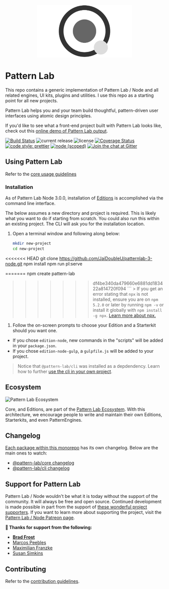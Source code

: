 <p align="center">
  <img src='https://raw.githubusercontent.com/pattern-lab/patternlab-node/dev/patternlab.png' width="300" alt="Pattern Lab Logo" style="max-width: 100%;" />
</p>

# Pattern Lab

This repo contains a generic implementation of Pattern Lab / Node and all related engines, UI kits, plugins and utilities. I use this repo as a starting point for all new projects.

Pattern Lab helps you and your team build thoughtful, pattern-driven user interfaces using atomic design principles.

If you'd like to see what a front-end project built with Pattern Lab looks like, check out this [online demo of Pattern Lab output](http://demo.patternlab.io/).

[![Build Status](https://travis-ci.org/pattern-lab/patternlab-node.svg?branch=master)](https://travis-ci.org/pattern-lab/patternlab-node)
![current release](https://img.shields.io/npm/v/@pattern-lab/core.svg)
![license](https://img.shields.io/github/license/pattern-lab/patternlab-node.svg)
[![Coverage Status](https://coveralls.io/repos/github/pattern-lab/patternlab-node/badge.svg?branch=master)](https://coveralls.io/github/pattern-lab/patternlab-node?branch=master)
[![code style: prettier](https://img.shields.io/badge/code_style-prettier-ff69b4.svg)](https://github.com/prettier/prettier)
[![node (scoped)](https://img.shields.io/node/v/@pattern-lab/patternlab-node.svg)]()
[![Join the chat at Gitter](https://badges.gitter.im/pattern-lab/node.svg)](https://gitter.im/pattern-lab/node)

## Using Pattern Lab

Refer to the [core usage guidelines](https://github.com/pattern-lab/patternlab-node/blob/master/packages/core/README.md#usage)

### Installation

As of Pattern Lab Node 3.0.0, installation of [Editions](http://patternlab.io/docs/advanced-ecosystem-overview.html) is accomplished via the command line interface.

The below assumes a new directory and project is required. This is likely what you want to do if starting from scratch. You could also run this within an existing project. The CLI will ask you for the installation location.

1. Open a terminal window and following along below:
    ```bash
    mkdir new-project
    cd new-project
<<<<<<< HEAD
    git clone https://github.com/JaiDoubleU/patternlab-3-node.git
    npm install 
    npm run pl:serve
    
=======
    npm create pattern-lab
>>>>>>> df4be340da479660e6881dd183422a814720f094
    ```
    > If you get an error stating that `npx` is not installed, ensure you are on `npm 5.2.0` or later by running `npm -v` or install it globally with `npm install -g npx`. [Learn more about npx.](https://medium.com/@maybekatz/introducing-npx-an-npm-package-runner-55f7d4bd282b)
1. Follow the on-screen prompts to choose your Edition and a Starterkit should you want one.
  - If you chose `edition-node`, new commands in the "scripts" will be added in your `package.json`.
  - If you chose `edition-node-gulp`, a `gulpfile.js` will be added to your project.

  > Notice that `@pattern-lab/cli` was installed as a depdendency. Learn how to further [use the cli in your own project](https://github.com/pattern-lab/patternlab-node/blob/dev/packages/cli/readme.md#configuring-your-project-to-use-the-cli).


## Ecosystem

![Pattern Lab Ecosystem](http://patternlab.io/assets/pattern-lab-2-image_18-large-opt.png)

Core, and Editions, are part of the [Pattern Lab Ecosystem](http://patternlab.io/docs/advanced-ecosystem-overview.html). With this architecture, we encourage people to write and maintain their own Editions, Starterkits, and even PatternEngines.

## Changelog

[Each package within this monorepo](https://github.com/pattern-lab/patternlab-node/tree/master/packages) has its own changelog. Below are the main ones to watch:

* [@pattern-lab/core changelog ](https://github.com/pattern-lab/patternlab-node/blob/master/packages/core/CHANGELOG.md)
* [@pattern-lab/cli changelog ](https://github.com/pattern-lab/patternlab-node/blob/master/packages/cli/CHANGELOG.md)

## Support for Pattern Lab

Pattern Lab / Node wouldn't be what it is today without the support of the community. It will always be free and open source. Continued development is made possible in part from the support of [these wonderful project supporters](https://github.com/pattern-lab/patternlab-node/wiki/Thanks). If you want to learn more about supporting the project, visit the [Pattern Lab / Node Patreon page](https://www.patreon.com/patternlab).

**:100: Thanks for support from the following:**

* **[Brad Frost](http://bradfrost.com/)**
* [Marcos Peebles](https://twitter.com/marcospeebles)
* [Maximilian Franzke](https://twitter.com/maedmaex)
* [Susan Simkins](https://twitter.com/susanmsimkins)

## Contributing

Refer to the [contribution guidelines](https://github.com/pattern-lab/patternlab-node/blob/master/.github/CONTRIBUTING.md).